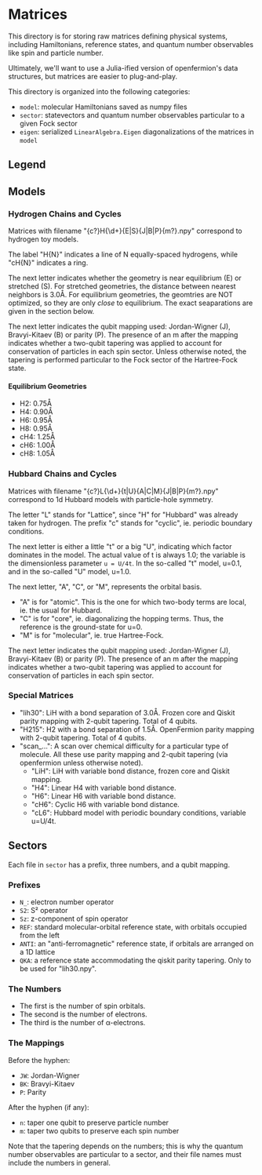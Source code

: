 # Matrices

This directory is for storing raw matrices defining physical systems,
    including Hamiltonians, reference states,
    and quantum number observables like spin and particle number.

Ultimately, we'll want to use a Julia-ified version of openfermion's data structures,
    but matrices are easier to plug-and-play.

This directory is organized into the following categories:
- `model`: molecular Hamiltonians saved as numpy files
- `sector`: statevectors and quantum number observables particular to a given Fock sector
- `eigen`: serialized `LinearAlgebra.Eigen` diagonalizations of the matrices in `model`

## Legend

## Models

### Hydrogen Chains and Cycles
Matrices with filename "{c?}H{\d+}{E|S}{J|B|P}{m?}.npy" correspond to hydrogen toy models.

The label "H{N}" indicates a line of N equally-spaced hydrogens,
    while  "cH{N}" indicates a ring.

The next letter indicates whether the geometry is near equilibrium (E) or stretched (S).
For stretched geometries, the distance between nearest neighbors is 3.0Å.
For equilibrium geometries, the geomtries are NOT optimized, so they are only _close_ to equilibrium.
The exact seaparations are given in the section below.

The next letter indicates the qubit mapping used:
    Jordan-Wigner (J), Bravyi-Kitaev (B) or parity (P).
The presence of an m after the mapping indicates whether a two-qubit tapering was applied
    to account for conservation of particles in each spin sector.
Unless otherwise noted,
    the tapering is performed particular to the Fock sector of the Hartree-Fock state.

#### Equilibrium Geometries
- H2: 0.75Å
- H4: 0.90Å
- H6: 0.95Å
- H8: 0.95Å
- cH4: 1.25Å
- cH6: 1.00Å
- cH8: 1.05Å

### Hubbard Chains and Cycles
Matrices with filename "{c?}L{\d+}{t|U}{A|C|M}{J|B|P}{m?}.npy"
    correspond to 1d Hubbard models with particle-hole symmetry.

The letter "L" stands for "Lattice", since "H" for "Hubbard" was already taken for hydrogen.
The prefix "c" stands for "cyclic", ie. periodic boundary conditions.

The next letter is either a little "t" or a big "U",
    indicating which factor dominates in the model.
The actual value of t is always 1.0; the variable is the dimensionless parameter `u = U/4t`.
In the so-called "t" model, u=0.1, and in the so-called "U" model, u=1.0.

The next letter, "A", "C", or "M", represents the orbital basis.
- "A" is for "atomic". This is the one for which two-body terms are local, ie. the usual for Hubbard.
- "C" is for "core", ie. diagonalizing the hopping terms. Thus, the reference is the ground-state for u=0.
- "M" is for "molecular", ie. true Hartree-Fock.

The next letter indicates the qubit mapping used:
    Jordan-Wigner (J), Bravyi-Kitaev (B) or parity (P).
The presence of an m after the mapping indicates whether a two-qubit tapering was applied
    to account for conservation of particles in each spin sector.


### Special Matrices
- "lih30": LiH with a bond separation of 3.0Å.
    Frozen core and Qiskit parity mapping with 2-qubit tapering. Total of 4 qubits.
- "H215": H2 with a bond separation of 1.5Å.
    OpenFermion parity mapping with 2-qubit tapering. Total of 4 qubits.
- "scan_...": A scan over chemical difficulty for a particular type of molecule.
  All these use parity mapping and 2-qubit tapering (via openfermion unless otherwise noted).
  - "LiH": LiH with variable bond distance, frozen core and Qiskit mapping.
  - "H4": Linear H4 with variable bond distance.
  - "H6": Linear H6 with variable bond distance.
  - "cH6": Cyclic H6 with variable bond distance.
  - "cL6": Hubbard model with periodic boundary conditions, variable u=U/4t.

## Sectors

Each file in `sector` has a prefix, three numbers, and a qubit mapping.

### Prefixes
- `N_`: electron number operator
- `S2`: S² operator
- `Sz`: z-component of spin operator
- `REF`: standard molecular-orbital reference state, with orbitals occupied from the left
- `ANTI`: an "anti-ferromagnetic" reference state, if orbitals are arranged on a 1D lattice
- `QKA`: a reference state accommodating the qiskit parity tapering. Only to be used for "lih30.npy".

### The Numbers
- The first is the number of spin orbitals.
- The second is the number of electrons.
- The third is the number of α-electrons.

### The Mappings
Before the hyphen:
- `JW`: Jordan-Wigner
- `BK`: Bravyi-Kitaev
- `P`: Parity

After the hyphen (if any):
- `n`: taper one qubit to preserve particle number
- `m`: taper two qubits to preserve each spin number

Note that the tapering depends on the numbers;
    this is why the quantum number observables are particular to a sector,
    and their file names must include the numbers in general.